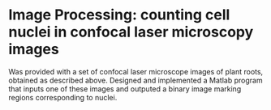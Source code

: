 # Image Processing: counting cell nuclei in confocal laser microscopy images
Was provided with a set of confocal laser microscope images of plant roots, obtained as described above. Designed and implemented a Matlab program that inputs one of these images and outputed a binary image marking regions corresponding to nuclei.